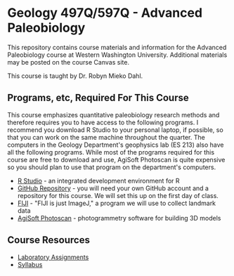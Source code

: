 # Geology 497Q/597Q - Advanced Paleobiology

This repository contains course materials and information for the Advanced Paleobiology course at Western Washington University. Additional materials may be posted on the course Canvas site. 

This course is taught by Dr. Robyn Mieko Dahl. 

## Programs, etc, Required For This Course

This course emphasizes quantitative paleobiology research methods and therefore requires you to have access to the following programs. I recommend you download R Studio to your personal laptop, if possible, so that you can work on the same machine throughout the quarter. The computers in the Geology Department's geophysics lab (ES 213) also have all the following programs. While most of the programs required for this course are free to download and use, AgiSoft Photoscan is quite expensive so you should plan to use that program on the department's computers.

+ [R Studio](https://www.rstudio.com) - an integrated development environment for R
+ [GitHub Repository](https://github.com) - you will need your own GitHub account and a repository for this course. We will set this up on the first day of class.
+ [FIJI](https://fiji.sc) - "FIJI is just ImageJ," a program we will use to collect landmark data
+ [AgiSoft Photoscan](http://www.agisoft.com) - photogrammetry software for building 3D models

## Course Resources

+ [Laboratory Assignments](/Labs/Labs.md)
+ [Syllabus](syllabus.pdf)

